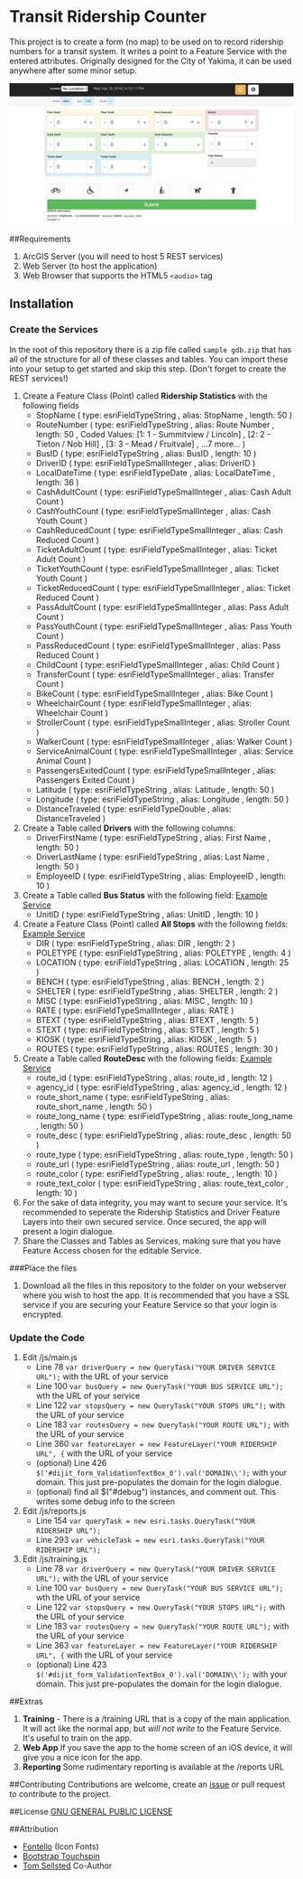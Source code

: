 # Transit Ridership Counter
This project is to create a form (no map) to be used on to record ridership numbers for a transit system. It writes a point to a Feature Service with the entered attributes. Originally designed for the City of Yakima, it can be used anywhere after some minor setup. 

![Transit Ridership Screenshot](https://raw.githubusercontent.com/randybondsjr/transit-ridership/master/screenshot.png)

##Requirements
1. ArcGIS Server (you will need to host 5 REST services)
2. Web Server (to host the application)
3. Web Browser that supports the HTML5 `<audio>` tag

## Installation
### Create the Services
In the root of this repository there is a zip file called `sample gdb.zip` that has all of the structure for all of these classes and tables. You can import these into your setup to get started and skip this step. (Don't forget to create the REST services!)

1. Create a Feature Class (Point) called **Ridership Statistics** with the following fields
	* StopName ( type: esriFieldTypeString , alias: StopName , length: 50 )
	* RouteNumber ( type: esriFieldTypeString , alias: Route Number , length: 50 , Coded Values: [1: 1 - Summitview / Lincoln] , [2: 2 - Tieton / Nob Hill] , [3: 3 - Mead / Fruitvale] , ...7 more... )
	* BusID ( type: esriFieldTypeString , alias: BusID , length: 10 )
	* DriverID ( type: esriFieldTypeSmallInteger , alias: DriverID )
	* LocalDateTime ( type: esriFieldTypeDate , alias: LocalDateTime , length: 36 )
	* CashAdultCount ( type: esriFieldTypeSmallInteger , alias: Cash Adult Count )
	* CashYouthCount ( type: esriFieldTypeSmallInteger , alias: Cash Youth Count )
	* CashReducedCount ( type: esriFieldTypeSmallInteger , alias: Cash Reduced Count )
	* TicketAdultCount ( type: esriFieldTypeSmallInteger , alias: Ticket Adult Count )
	* TicketYouthCount ( type: esriFieldTypeSmallInteger , alias: Ticket Youth Count )
	* TicketReducedCount ( type: esriFieldTypeSmallInteger , alias: Ticket Reduced Count )
	* PassAdultCount ( type: esriFieldTypeSmallInteger , alias: Pass Adult Count )
	* PassYouthCount ( type: esriFieldTypeSmallInteger , alias: Pass Youth Count )
	* PassReducedCount ( type: esriFieldTypeSmallInteger , alias: Pass Reduced Count )
	* ChildCount ( type: esriFieldTypeSmallInteger , alias: Child Count )
	* TransferCount ( type: esriFieldTypeSmallInteger , alias: Transfer Count )
	* BikeCount ( type: esriFieldTypeSmallInteger , alias: Bike Count )
	* WheelchairCount ( type: esriFieldTypeSmallInteger , alias: Wheelchair Count )
	* StrollerCount ( type: esriFieldTypeSmallInteger , alias: Stroller Count )
	* WalkerCount ( type: esriFieldTypeSmallInteger , alias: Walker Count )
	* ServiceAnimalCount ( type: esriFieldTypeSmallInteger , alias: Service Animal Count )
	* PassengersExitedCount ( type: esriFieldTypeSmallInteger , alias: Passengers Exited Count )
	* Latitude ( type: esriFieldTypeString , alias: Latitude , length: 50 )
	* Longitude ( type: esriFieldTypeString , alias: Longitude , length: 50 )
	* DistanceTraveled ( type: esriFieldTypeDouble , alias: DistanceTraveled )
2. Create a Table called **Drivers** with the following columns:
	* DriverFirstName ( type: esriFieldTypeString , alias: First Name , length: 50 )
	* DriverLastName ( type: esriFieldTypeString , alias: Last Name , length: 50 )
	* EmployeeID ( type: esriFieldTypeString , alias: EmployeeID , length: 10 )
3. Create a Table called **Bus Status** with the following field: [Example Service](https://gis.yakimawa.gov/arcgis101/rest/services/Transit/BusStatus/MapServer/0) 
	* UnitID ( type: esriFieldTypeString , alias: UnitID , length: 10 )
4. Create a Feature Class (Point) called **All Stops** with the following fields: [Example Service](https://gis.yakimawa.gov/arcgis101/rest/services/Transit/TransitRoutes/MapServer/18)
	* DIR ( type: esriFieldTypeString , alias: DIR , length: 2 )
	* POLETYPE ( type: esriFieldTypeString , alias: POLETYPE , length: 4 )
	* LOCATION ( type: esriFieldTypeString , alias: LOCATION , length: 25 )
	* BENCH ( type: esriFieldTypeString , alias: BENCH , length: 2 )
	* SHELTER ( type: esriFieldTypeString , alias: SHELTER , length: 2 )
	* MISC ( type: esriFieldTypeString , alias: MISC , length: 10 )
	* RATE ( type: esriFieldTypeSmallInteger , alias: RATE )
	* BTEXT ( type: esriFieldTypeString , alias: BTEXT , length: 5 )
	* STEXT ( type: esriFieldTypeString , alias: STEXT , length: 5 )
	* KIOSK ( type: esriFieldTypeString , alias: KIOSK , length: 5 )
	* ROUTES ( type: esriFieldTypeString , alias: ROUTES , length: 30 )
5. Create a Table called **RouteDesc** with the following fields: [Example Service](https://gis.yakimawa.gov/arcgis101/rest/services/Transit/RoutesStopsData/MapServer/6/)
	* route_id ( type: esriFieldTypeString , alias: route_id , length: 12 )
	* agency_id ( type: esriFieldTypeString , alias: agency_id , length: 12 )
	* route_short_name ( type: esriFieldTypeString , alias: route_short_name , length: 50 )
	* route_long_name ( type: esriFieldTypeString , alias: route_long_name , length: 50 )
	* route_desc ( type: esriFieldTypeString , alias: route_desc , length: 50 )
	* route_type ( type: esriFieldTypeString , alias: route_type , length: 50 )
	* route_url ( type: esriFieldTypeString , alias: route_url , length: 50 )
	* route_color ( type: esriFieldTypeString , alias: route_ , length: 10 )
	* route_text_color ( type: esriFieldTypeString , alias: route_text_color , length: 10 )
6. For the sake of data integrity, you may want to secure your service. It's recommended to seperate the Ridership Statistics and Driver Feature Layers into their own secured service. Once secured, the app will present a login dialogue. 
7. Share the Classes and Tables as Services, making sure that you have Feature Access chosen for the editable Service.

###Place the files 
1. Download all the files in this repository to the folder on your webserver where you wish to host the app. It is recommended that you have a SSL service if you are securing your Feature Service so that your login is encrypted.


### Update the Code
1. Edit /js/main.js 
	* Line 78 `var driverQuery = new QueryTask("YOUR DRIVER SERVICE URL");` with the URL of your service
	* Line 100 `var busQuery = new QueryTask("YOUR BUS SERVICE URL");` wth the URL of your service
	* Line 122 `var stopsQuery = new QueryTask("YOUR STOPS URL");` with the URL of your service
	* Line 183 `var routesQuery = new QueryTask("YOUR ROUTE URL");` with the URL of your service
	* Line 360 `var featureLayer = new FeatureLayer("YOUR RIDERSHIP URL", {` with the URL of your service
	* (optional) Line 426 `$('#dijit_form_ValidationTextBox_0').val('DOMAIN\\');` with your domain. This just pre-populates the domain for the login dialogue. 
	* (optional) find all $("#debug") instances, and comment out. This writes some debug info to the screen
2. Edit /js/reports.js
	* Line 154 `var queryTask = new esri.tasks.QueryTask("YOUR RIDERSHIP URL");`  
	* Line 293 `var vehicleTask = new esri.tasks.QueryTask("YOUR RIDERSHIP URL");`
3. Edit /js/training.js
	* Line 78 `var driverQuery = new QueryTask("YOUR DRIVER SERVICE URL");` with the URL of your service
	* Line 100 `var busQuery = new QueryTask("YOUR BUS SERVICE URL");` wth the URL of your service
	* Line 122 `var stopsQuery = new QueryTask("YOUR STOPS URL");` with the URL of your service
	* Line 183 `var routesQuery = new QueryTask("YOUR ROUTE URL");` with the URL of your service
	* Line 363 `var featureLayer = new FeatureLayer("YOUR RIDERSHIP URL", {` with the URL of your service
	* (optional) Line 423 `$('#dijit_form_ValidationTextBox_0').val('DOMAIN\\');` with your domain. This just pre-populates the domain for the login dialogue. 
	
##Extras
1. **Training** - There is a /training URL that is a copy of the main application. It will act like the normal app, but *will not write* to the Feature Service. It's useful to train on the app. 
2. **Web App** If you save the app to the home screen of an iOS device, it will give you a nice icon for the app.
3. **Reporting** Some rudimentary reporting is available at the /reports URL

##Contributing
Contributions are welcome, create an [issue](https://github.com/randybondsjr/transit-ridership/issues) or pull request to contribute to the project.

##License
[GNU GENERAL PUBLIC LICENSE](https://github.com/randybondsjr/transit-ridership/blob/master/LICENSE.md)

##Attribution
* [Fontello](https://github.com/fontello/fontello) (Icon Fonts)
* [Bootstrap Touchspin](https://github.com/istvan-ujjmeszaros/bootstrap-touchspin)
* [Tom Sellsted](https://github.com/orgs/CityofYakima/people/tsellste) Co-Author